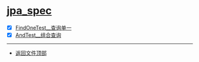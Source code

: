 
# [jpa_spec](../README.md)

- [x] [FindOneTest__查询单一](src/test/java/com/cpucode/test/FindOneTest.java)
- [x] [AndTest__组合查询](src/test/java/com/cpucode/test/AndTest.java)

-----------------

- [返回文件顶部](../README.md)